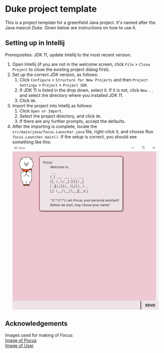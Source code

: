 # Duke project template

This is a project template for a greenfield Java project. It's named after the Java mascot _Duke_. 
Given below are instructions on how to use it.

## Setting up in Intellij

Prerequisites: JDK 11, update Intellij to the most recent version.

1. Open Intellij (if you are not in the welcome screen, click `File` > `Close Project` 
to close the existing project dialog first).
2. Set up the correct JDK version, as follows:
   1. Click `Configure` > `Structure for New Projects` and then `Project Settings` > `Project` > `Project SDK`.
   2. If JDK 11 is listed in the drop down, select it. If it is not, click `New...` and select the directory 
   where you installed JDK 11.
   3. Click `OK`.
3. Import the project into Intellij as follows:
   1. Click `Open or Import`.
   2. Select the project directory, and click `OK`.
   3. If there are any further prompts, accept the defaults.
4. After the importing is complete, locate the `src/main/java/focus.Launcher.java` file, 
right-click it, and choose Run `focus.Launcher.main()`. 
If the setup is correct, you should see something like this:
![Image of Starting Screen](./docs/images/startingScreen.png)

## Acknowledgements
Images used for making of Focus:  
[Image of Pocus](https://cdn.shopify.com/s/files/1/0231/6137/2752/files/bt21-rj_ebcc3442-da05-40c0-869a-e3befcf6f48e_1600x.jpg?v=1563920540)  
[Image of User](https://cdn.shopify.com/s/files/1/0231/6137/2752/files/bt21-koya_ab56b8c9-ca8a-40a7-a82a-689eaffa8d3d_1600x.jpg?v=1563920606)